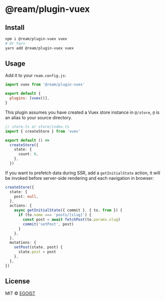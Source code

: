# @ream/plugin-vuex

## Install

```bash
npm i @ream/plugin-vuex vuex
# Or Yarn
yarn add @ream/plugin-vuex vuex
```

## Usage

Add it to your `ream.config.js`:

```js
import vuex from '@ream/plugin-vuex'

export default {
  plugins: [vuex()],
}
```

This plugin assumes you have created a Vuex store instance in `@/store`, `@` is an alias to your source directory.

```ts
// store.ts or store/index.ts
import { createStore } from 'vuex'

export default () =>
  createStore({
    state: {
      count: 0,
    },
  })
```

If you want to prefetch data during SSR, add a `getInitialState` action, it will be invoked before server-side rendering and each navigation in browser:

```ts
createStore({
  state: {
    post: null,
  },
  actions: {
    async getInitialState({ commit }, { to, from }) {
      if (to.name === 'posts/[slug]') {
        const post = await fetchPost(to.params.slug)
        commit('setPost', post)
      }
    },
  },
  mutations: {
    setPost(state, post) {
      state.post = post
    },
  },
})
```

## License

MIT &copy; [EGOIST](https://github.com/sponsors/egoist)
